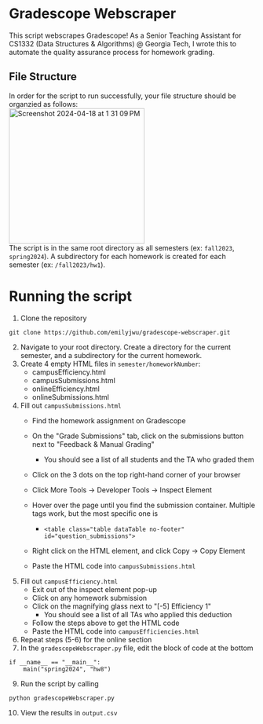 # Gradescope Webscraper
This script webscrapes Gradescope! As a Senior Teaching Assistant for CS1332 (Data Structures & Algorithms) @ Georgia Tech, I wrote this to automate the quality assurance process for homework grading.

## File Structure
In order for the script to run successfully, your file structure should be organzied as follows:<br>
<img width="276" alt="Screenshot 2024-04-18 at 1 31 09 PM" src="https://github.com/emilyjwu/gradescope-webscraper/assets/108899560/c4f5e69c-236d-4b84-8e73-6626006ed181"><br>
The script is in the same root directory as all semesters (ex: `fall2023`, `spring2024`). A subdirectory for each homework is created for each semester (ex: `/fall2023/hw1`).

# Running the script
1. Clone the repository <br>
```
git clone https://github.com/emilyjwu/gradescope-webscraper.git
```
2. Navigate to your root directory. Create a directory for the current semester, and a subdirectory for the current homework.
3. Create 4 empty HTML files in `semester/homeworkNumber`:
   - campusEfficiency.html <br>
   - campusSubmissions.html <br>
   - onlineEfficiency.html <br>
   - onlineSubmissions.html <br>
5. Fill out `campusSubmissions.html`
   - Find the homework assignment on Gradescope
   - On the "Grade Submissions" tab, click on the submissions button next to "Feedback & Manual Grading"
     - You should see a list of all students and the TA who graded them
   - Click on the 3 dots on the top right-hand corner of your browser
   - Click More Tools -> Developer Tools -> Inspect Element
   - Hover over the page until you find the submission container. Multiple tags work, but the most specific one is
     - `<table class="table dataTable no-footer" id="question_submissions">`

   - Right click on the HTML element, and click Copy -> Copy Element
   - Paste the HTML code into `campusSubmissions.html`
6. Fill out `campusEfficiency.html`
   - Exit out of the inspect element pop-up
   - Click on any homework submission
   - Click on the magnifying glass next to "[-5] Efficiency 1"
     - You should see a list of all TAs who applied this deduction
   - Follow the steps above to get the HTML code
   - Paste the HTML code into `campusEfficiencies.html`
7. Repeat steps (5-6) for the online section
8. In the `gradescopeWebscraper.py` file, edit the block of code at the bottom <br>
  ```
  if __name__ == "__main__":
      main("spring2024", "hw8")
  ```
9. Run the script by calling  <br>
```
python gradescopeWebscraper.py
```
10. View the results in `output.csv`

